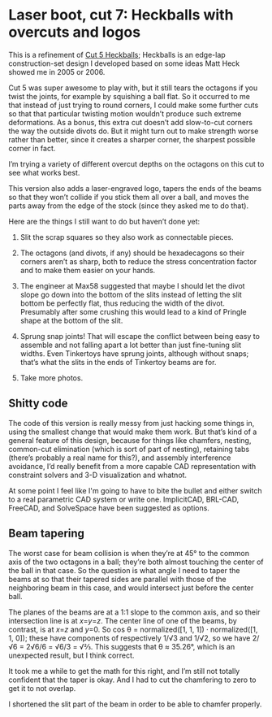 Laser boot, cut 7: Heckballs with overcuts and logos
====================================================

This is a refinement of [Cut 5 Heckballs][2]; Heckballs is an edge-lap
construction-set design I developed based on some ideas Matt Heck
showed me in 2005 or 2006.

[2]: ../cut-5

Cut 5 was super awesome to play with, but it still tears the octagons
if you twist the joints, for example by squishing a ball flat.  So it
occurred to me that instead of just trying to round corners, I could
make some further cuts so that that particular twisting motion
wouldn’t produce such extreme deformations.  As a bonus, this extra
cut doesn’t add slow-to-cut corners the way the outside divots do.
But it might turn out to make strength worse rather than better, since
it creates a sharper corner, the sharpest possible corner in fact.

I’m trying a variety of different overcut depths on the octagons on
this cut to see what works best.

This version also adds a laser-engraved logo,
tapers the ends of the beams so that they won’t
collide if you stick them all over a ball,
and moves the parts away from the edge
of the stock (since they asked me to do that).

Here are the things I still want to do but haven’t done yet:

1. Slit the scrap squares so they also work as connectable pieces.

2. The octagons (and divots, if any) should be hexadecagons so their corners
   aren’t as sharp, both to reduce the stress concentration factor and
   to make them easier on your hands.

3. The engineer at Max58 suggested that maybe I should let the divot
   slope go down into the bottom of the slits instead of letting the
   slit bottom be perfectly flat, thus reducing the width of the
   divot.  Presumably after some crushing this would lead to a kind of
   Pringle shape at the bottom of the slit.

4. Sprung snap joints!  That will escape the conflict between being
   easy to assemble and not falling apart a lot better than just
   fine-tuning slit widths.  Even Tinkertoys have sprung joints,
   although without snaps; that’s what the slits in the ends of
   Tinkertoy beams are for.

5. Take more photos.

Shitty code
-----------

The code of this version is really messy from just hacking some things
in, using the smallest change that would make them work.  But that’s
kind of a general feature of this design, because for things like
chamfers, nesting, common-cut elimination (which is sort of part of
nesting), retaining tabs (there’s probably a real name for this?), and
assembly interference avoidance, I’d really benefit from a more
capable CAD representation with constraint solvers and 3-D
visualization and whatnot.

At some point I feel like I'm going to have to bite the bullet and
either switch to a real parametric CAD system or write one.
ImplicitCAD, BRL-CAD, FreeCAD, and SolveSpace have been suggested as
options.

Beam tapering
-------------

The worst case for beam collision is when they’re at 45° to the common
axis of the two octagons in a ball; they’re both almost touching the
center of the ball in that case.  So the question is what angle I need
to taper the beams at so that their tapered sides are parallel with
those of the neighboring beam in this case, and would intersect just
before the center ball.

The planes of the beams are at a 1:1 slope to the common axis, and so
their intersection line is at *x*=*y*=*z*.  The center line of one of
the beams, by contrast, is at *x*=*z* and *y*=0.  So cos θ =
normalized([1, 1, 1]) · normalized([1, 1, 0]); these have components
of respectively 1/√3 and 1/√2, so we have 2/√6 = 2√6/6 = √6/3 = √⅔.
This suggests that θ ≈ 35.26°, which is an unexpected result, but
I think correct.

It took me a while to get the math for this right, and I’m still not
totally confident that the taper is okay.  And I had to cut the
chamfering to zero to get it to not overlap.

I shortened the slit part of the beam in order to be able to chamfer
properly.

<link rel="stylesheet" href="http://canonical.org/~kragen/style.css" />

<style>
img { float: right; margin: 0.5em }
</style>